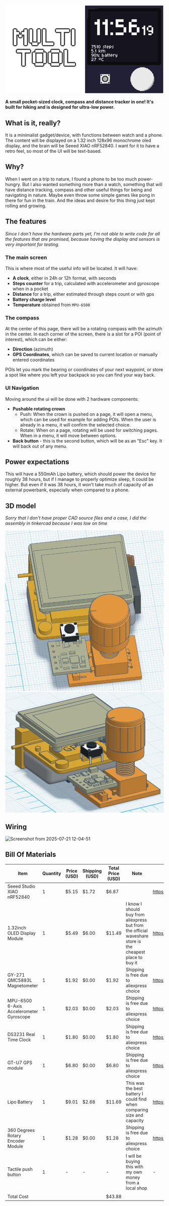 <p align="center">
  <img src="./images/readmedemo.gif" />
</p>


**A small pocket-sized clock, compass and distance tracker in one! It's built for hiking and is designed for ultra-low power.**

## What is it, really?
It is a minimalist gadget/device, with functions between watch and a phone. The content will be displayed on a 1.32 inch 128x96 monochrome oled display, and the brain will be Seeed XIAO nRF52840. I want for it to have a retro feel, so most of the UI will be text-based.

## Why?
When I went on a trip to nature, I found a phone to be too much power-hungry. But I also wanted something more than a watch, something that will have distance tracking, compass and other useful things for being and navigating in nature. Maybe even throw some simple games like pong in there for fun in the train. And the ideas and desire for this thing just kept rolling and growing.


## The features
*Since I don't have the hardware parts yet, I'm not able to write code for all the features that are promised, because having the display and sensors is very important for testing.*
### The main screen
This is where most of the useful info will be located. It will have:
- **A clock**, either in 24h or 12h format, with seconds
- **Steps counter** for a trip, calculated with accelerometer and gyroscope when in a pocket
- **Distance** for a trip, either estimated through steps count or with gps
- **Battery charge level**
- **Temperature** obtained from `MPU-6500`

### The compass
At the center of this page, there will be a rotating compass with the azimuth in the center. In each corner of the screen, there is a slot for a POI (point of interest), which can be either:
- **Direction** (azimuth)
- **GPS Coordinates**, which can be saved to current location or manually entered coordinates

POIs let you mark the bearing or coordinates of your next waypoint, or store a spot like where you left your backpack so you can find your way back.

### UI Navigation
Moving around the ui will be done with 2 hardware components:
- **Pushable rotating crown**
  - Push: When the crown is pushed on a page, it will open a menu, which can be used for example for adding POIs. When the user is already in a menu, it will confirm the selected choice.
  - Rotate: When on a page, rotating will be used for switching pages. When in a menu, it will move between options.
- **Back button** - this is the second button, which will be as an "Esc" key. It will back out of any menu.

## Power expectations
This will have a 550mAh Lipo battery, which should power the device for roughly 38 hours, but if I manage to properly optimize sleep, it could be higher. But even if it was 38 hours, it won't take much of capacity of an external powerbank, especially when compared to a phone.

## 3D model
*Sorry that I don't have proper CAD source files and a case, I did the assembly in tinkercad because I was low on time* 

![3D Model](<./images/Screenshot 2025-07-22 at 16-49-46 3D design MultiTool - Tinkercad.png>)
![3D Model](<./images/Screenshot 2025-07-22 at 16-52-20 3D design MultiTool - Tinkercad.png>)

## Wiring
<img width="587" height="820" alt="Screenshot from 2025-07-21 12-04-51" src="https://github.com/user-attachments/assets/7e1946fe-9c6a-491a-8c40-92dc4c0d0a11" />

## Bill Of Materials
|Item                                   |Quantity|Price (USD)|Shipping (USD)|Total Price (USD)|Note                                                                                                     |Link                                                 |
|---------------------------------------|--------|-----------|--------------|-----------------|---------------------------------------------------------------------------------------------------------|-----------------------------------------------------|
|Seeed Studio XIAO nRF52840             |1       |$5.15      |$1.72         |$6.87            |                                                                                                         |https://www.aliexpress.com/item/1005004459618789.html|
|1.32inch OLED Display Module           |1       |$5.49      |$6.00         |$11.49           |I know I should buy from aliexpress but from the official waveshare store is the cheapest place to buy it| https://www.waveshare.com/1.32inch-oled-module.htm  |
|GY-271 QMC5883L Magnetometer           |1       |$1.92      |$0.00         |$1.92            |Shipping is free due to aliexpress choice                                                                |https://www.aliexpress.com/item/1005007183006706.html|
|MPU-6500 6-Axis Accelerometer Gyroscope|1       |$2.03      |$0.00         |$2.03            |Shipping is free due to aliexpress choice                                                                |https://www.aliexpress.com/item/1005008913624575.html|
|DS3231 Real Time Clock                 |1       |$1.80      |$0.00         |$1.80            |Shipping is free due to aliexpress choice                                                                |https://www.aliexpress.com/item/1005006885926027.html|
|GT-U7 GPS module                       |1       |$6.80      |$0.00         |$6.80            |Shipping is free due to aliexpress choice                                                                |https://www.aliexpress.com/item/1005001713388717.html|
|Lipo Battery                           |1       |$9.01      |$2.68         |$11.69           |This was the best battery I could find when comparing size and capacity                                  |https://www.aliexpress.com/item/1005006666958920.html|
|360 Degrees Rotary Encoder Module      |1       |$1.28      |$0.00         |$1.28            |Shipping is free due to aliexpress choice                                                                |https://www.aliexpress.com/item/1005006579651632.html|
|Tactile push button                    |1       |-          |-             |-                |I will be buying this with my own money from a local shop                                                |-                                                    |
|                                       |        |           |              |                 |                                                                                                         |                                                     |
|Total Cost                             |        |           |              |$43.88           |                                                                                                         |                                                     |
